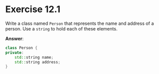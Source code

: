 # Exercise 12.1

Write a class named `Person` that represents the name and address of a person. Use a `string` to hold each of these elements.

**Answer**:

```cpp
class Person {
private:
    std::string name;
    std::string address;
}
```